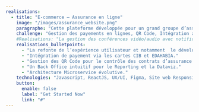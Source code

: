```yaml
---
realisations:
  - title: "E-commerce – Assurance en ligne"
    image: "/images/assurance_website.png"
    paragraphe: "Cette plateforme développée pour un grand groupe d’assurance propose une application B2C pour la vente de contrats d’assurance voyage en ligne ainsi que la gestion des espaces clients et un backoffice pour l'administration des produits d'assurance."
    challenge: "Gestion des payements en lignes, QR Code, Intégration au système d’information de l’entreprise"
    #Realisations: "La gestion des conférences vidéo/audio avec notification en temps réel avec l’ensemble des clients"
    realisations_bulletpoints:
      - "La refonte de l’expérience utilisateur et notamment  le développement d’une nouvelle interface utilisateur basée sur les bonnes pratiques UX/UI."
      - "Intégration de payement via les cartes CIB et EDAHABIA."
      - "Gestion des QR Code pour le contrôle des contrats d’assurance par les tiers"
      - "Un Back Office intuitif pour le Reporting et la Dataviz."
      - "Architecture Microservice évolutive."
    technologies: "Javascript, ReactJS, UX/UI, Figma, Site web Responsive, Java, Spring boot, Microservice, Windows Server 2023, Oracle 21."
    button:
      enable: false
      label: "Get Started Now"
      link: "#"
---
```

